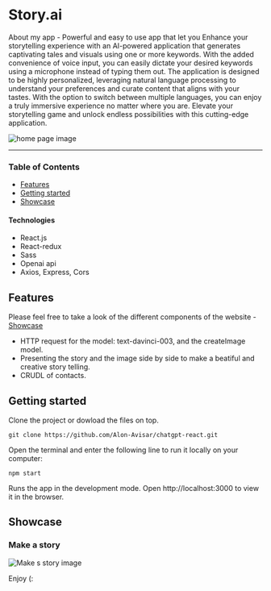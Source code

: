 # Story.ai 

About my app - Powerful and easy to use app that let you Enhance your storytelling experience with an AI-powered application that generates captivating tales and visuals using one or more keywords. With the added convenience of voice input, you can easily dictate your desired keywords using a microphone instead of typing them out. The application is designed to be highly personalized, leveraging natural language processing to understand your preferences and curate content that aligns with your tastes. With the option to switch between multiple languages, you can enjoy a truly immersive experience no matter where you are. Elevate your storytelling game and unlock endless possibilities with this cutting-edge application.


![home page image](https://user-images.githubusercontent.com/109606770/214249572-0fb53d9d-3864-4565-b99c-6f3a0676d1e9.png)

___

### Table of Contents
- [Features](#features)
- [Getting started](#getting-started)
- [Showcase](#showcase)


#### Technologies

- React.js
- React-redux
- Sass
- Openai api
- Axios, Express, Cors 

## Features
Please feel free to take a look of the different components of the website - [Showcase](#showcase)

- HTTP request for the model: text-davinci-003, and the createImage model.
- Presenting the story and the image side by side to make a beatiful and creative story telling.
- CRUDL of contacts.


## Getting started
Clone the project or dowload the files on top.
```
git clone https://github.com/Alon-Avisar/chatgpt-react.git
```
Open the terminal and enter the following line to run it locally on your computer:
```
npm start
```
Runs the app in the development mode.
Open http://localhost:3000 to view it in the browser.

## Showcase


### Make a story
 
![Make s story image](https://user-images.githubusercontent.com/109606770/214250971-4abfadf4-a565-41c7-b89a-429059ec96d1.png)



Enjoy (:

